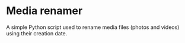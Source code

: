 # Media renamer
A simple Python script used to rename media files (photos and videos) using their creation date.
